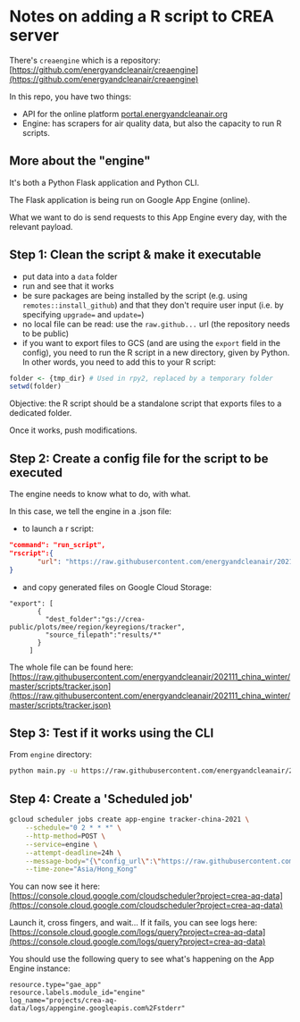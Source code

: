 # Notes on adding a R script to CREA server

There's `creaengine` which is a repository: [https://github.com/energyandcleanair/creaengine](https://github.com/energyandcleanair/creaengine)

In this repo, you have two things:
- API for the online platform [portal.energyandcleanair.org](portal.energyandcleanair.org)
- Engine: has scrapers for air quality data, but also the capacity to run R scripts.

## More about the "engine"
It's both a Python Flask application and Python CLI.

The Flask application is being run on Google App Engine (online).

What we want to do is send requests to this App Engine every day, with the relevant payload.


## Step 1: Clean the script & make it executable

- put data into a `data` folder
- run and see that it works
- be sure packages are being installed by the script (e.g. using `remotes::install_github`) and that they don't require user input (i.e. by specifying `upgrade=` and `update=`)
- no local file can be read: use the `raw.github...` url (the repository needs to be public)
- if you want to export files to GCS (and are using the `export` field in the config), you need to run the R script in a new directory, given by Python. In other words, you need to add this to your R script:
```R
folder <- {tmp_dir} # Used in rpy2, replaced by a temporary folder
setwd(folder)
```

Objective: the R script should be a standalone script that exports files to a dedicated folder.

Once it works, push modifications.

## Step 2: Create a config file for the script to be executed
The engine needs to know what to do, with what.


In this case, we tell the engine in a .json file:
- to launch a r script:
```json
"command": "run_script",
"rscript":{
       "url": "https://raw.githubusercontent.com/energyandcleanair/202111_china_winter/master/scripts/tracker.R"
}
```

- and copy generated files on Google Cloud Storage:
```json=
"export": [
       {
         "dest_folder":"gs://crea-public/plots/mee/region/keyregions/tracker",
         "source_filepath":"results/*"
       }
     ]
```

The whole file can be found here: [https://raw.githubusercontent.com/energyandcleanair/202111_china_winter/master/scripts/tracker.json](https://raw.githubusercontent.com/energyandcleanair/202111_china_winter/master/scripts/tracker.json)

## Step 3: Test if it works using the CLI
From `engine` directory:
```bash
python main.py -u https://raw.githubusercontent.com/energyandcleanair/202111_china_winter/master/scripts/tracker.json`
```

## Step 4: Create a 'Scheduled job'

```bash
gcloud scheduler jobs create app-engine tracker-china-2021 \
    --schedule="0 2 * * *" \
    --http-method=POST \
    --service=engine \
    --attempt-deadline=24h \
    --message-body="{\"config_url\":\"https://raw.githubusercontent.com/energyandcleanair/202111_china_winter/master/scripts/tracker.json\"}" \
    --time-zone="Asia/Hong_Kong"
```

You can now see it here: [https://console.cloud.google.com/cloudscheduler?project=crea-aq-data](https://console.cloud.google.com/cloudscheduler?project=crea-aq-data)

Launch it, cross fingers, and wait... If it fails, you can see logs here: [https://console.cloud.google.com/logs/query?project=crea-aq-data](https://console.cloud.google.com/logs/query?project=crea-aq-data)

You should use the following query to see what's happening on the App Engine instance:
```
resource.type="gae_app"
resource.labels.module_id="engine"
log_name="projects/crea-aq-data/logs/appengine.googleapis.com%2Fstderr"
```